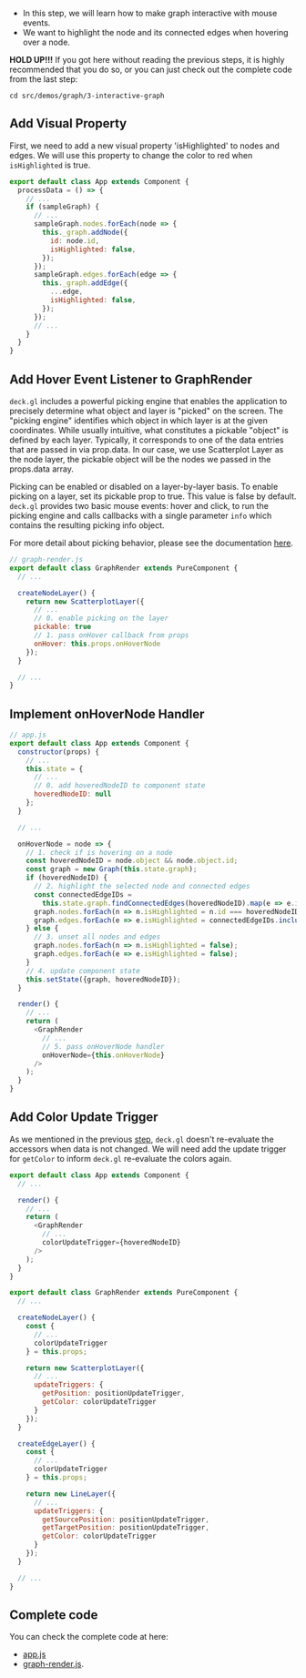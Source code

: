 <!-- INJECT:"InteractiveGraph" -->

<ul class='insert learning-objectives'>
  <li>In this step, we will learn how to make graph interactive with mouse events.</li>
  <li>We want to highlight the node and its connected edges when hovering over a node.</li>
</ul>

**HOLD UP!!!** If you got here without reading the previous steps,
it is highly recommended that you do so, or you can just check out the complete code from the last step:
```
cd src/demos/graph/3-interactive-graph
```

## Add Visual Property

First, we need to add a new visual property 'isHighlighted' to nodes and edges.
We will use this property to change the color to red when `isHighlighted` is true.

```js
export default class App extends Component {
  processData = () => {
    // ...
    if (sampleGraph) {
      // ...
      sampleGraph.nodes.forEach(node => {
        this._graph.addNode({
          id: node.id,
          isHighlighted: false,
        });
      });
      sampleGraph.edges.forEach(edge => {
        this._graph.addEdge({
          ...edge,
          isHighlighted: false,
        });
      });
      // ...
    }
  }
}
```

## Add Hover Event Listener to GraphRender

`deck.gl` includes a powerful picking engine that enables the application to precisely determine what object and layer is "picked" on the screen. 
The "picking engine" identifies which object in which layer is at the given coordinates. While usually intuitive, what constitutes a pickable "object" is defined by each layer. Typically, it corresponds to one of the data entries that are passed in via prop.data. In our case, we use Scatterplot Layer as the node layer, the pickable object will be the nodes we passed in the props.data array.

Picking can be enabled or disabled on a layer-by-layer basis. To enable picking on a layer, set its pickable prop to true. This value is false by default.
`deck.gl` provides two basic mouse events: hover and click, to run the picking engine and calls callbacks with a single parameter `info` which contains the resulting picking info object.

For more detail about picking behavior, please see the documentation [here](https://uber.github.io/deck.gl/#/documentation/getting-started/adding-interactivity).

```js
// graph-render.js
export default class GraphRender extends PureComponent {
  // ...

  createNodeLayer() {
    return new ScatterplotLayer({
      // ...
      // 0. enable picking on the layer
      pickable: true
      // 1. pass onHover callback from props
      onHover: this.props.onHoverNode
    });
  }

  // ...
}
```
## Implement onHoverNode Handler

```js
// app.js
export default class App extends Component {
  constructor(props) {
    // ...
    this.state = {
      // ...
      // 0. add hoveredNodeID to component state
      hoveredNodeID: null
    };
  }

  // ...

  onHoverNode = node => {
    // 1. check if is hovering on a node
    const hoveredNodeID = node.object && node.object.id;
    const graph = new Graph(this.state.graph);
    if (hoveredNodeID) {
      // 2. highlight the selected node and connected edges
      const connectedEdgeIDs =
        this.state.graph.findConnectedEdges(hoveredNodeID).map(e => e.id);
      graph.nodes.forEach(n => n.isHighlighted = n.id === hoveredNodeID);
      graph.edges.forEach(e => e.isHighlighted = connectedEdgeIDs.includes(e.id));
    } else {
      // 3. unset all nodes and edges
      graph.nodes.forEach(n => n.isHighlighted = false);
      graph.edges.forEach(e => e.isHighlighted = false);      
    }
    // 4. update component state
    this.setState({graph, hoveredNodeID});
  }

  render() {
    // ...
    return (
      <GraphRender
        // ...
        // 5. pass onHoverNode handler
        onHoverNode={this.onHoverNode}
      />
    );
  }
}
```

## Add Color Update Trigger

As we mentioned in the previous [step](#/graph-vis/3-layout-engine), `deck.gl` doesn't re-evaluate the accessors when data is not changed. We will need add the update trigger for `getColor` to inform `deck.gl` re-evaluate the colors again.

```js
export default class App extends Component {
  // ...

  render() {
    // ...
    return (
      <GraphRender
        // ...
        colorUpdateTrigger={hoveredNodeID}
      />
    );
  }
}

export default class GraphRender extends PureComponent {
  // ...

  createNodeLayer() {
    const {
      // ...
      colorUpdateTrigger
    } = this.props;

    return new ScatterplotLayer({
      // ...
      updateTriggers: {
        getPosition: positionUpdateTrigger,
        getColor: colorUpdateTrigger
      }
    });
  }

  createEdgeLayer() {
    const {
      // ...
      colorUpdateTrigger
    } = this.props;

    return new LineLayer({
      // ...
      updateTriggers: {
        getSourcePosition: positionUpdateTrigger,
        getTargetPosition: positionUpdateTrigger,
        getColor: colorUpdateTrigger
      }
    });
  }

  // ...
}

```

## Complete code

You can check the complete code at here:
 - [app.js](https://github.com/uber-common/vis-academy/blob/master/src/demos/graph/4-final-version/src/app.js)
 - [graph-render.js](https://github.com/uber-common/vis-academy/blob/master/src/demos/graph/4-final-version/src/graph-render.js).
